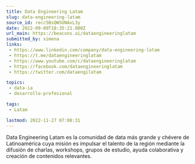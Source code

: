 ```yaml
---
title: Data Engineering Latam
slug: data-engineering-latam
source_id: recc5BsQWSUNAxL3y
date: 2022-09-09T18:35:21.000Z
url_main: https://beacons.ai/dataengineeringlatam
submitted_by: ximena
links: 
 - https://www.linkedin.com/company/data-engineering-latam
 - https://t.me/dataengineeringlatam
 - https://www.youtube.com/c/dataengineeringlatam
 - https://facebook.com/dataengineeringlatam
 - https://twitter.com/dataengilatam

topics: 
 - data-ia
 - desarrollo-profesional

tags: 
 - Latam

lastmod: 2022-11-27 07:08:31
---
```


Data Engineering Latam es la comunidad de data más grande y chévere de Latinoamérica cuya misión es impulsar el talento de la región mediante la difusión de charlas, workshops, grupos de estudio, ayuda colaborativa y creación de contenidos relevantes.
